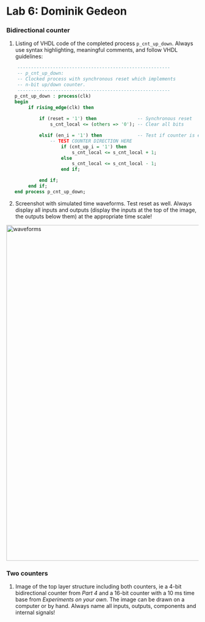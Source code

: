 # Lab 6: Dominik Gedeon

### Bidirectional counter

1. Listing of VHDL code of the completed process `p_cnt_up_down`. Always use syntax highlighting, meaningful comments, and follow VHDL guidelines:

```vhdl
    --------------------------------------------------------
    -- p_cnt_up_down:
    -- Clocked process with synchronous reset which implements
    -- n-bit up/down counter.
    --------------------------------------------------------
   p_cnt_up_down : process(clk)
   begin
        if rising_edge(clk) then
        
            if (reset = '1') then               -- Synchronous reset
                s_cnt_local <= (others => '0'); -- Clear all bits

            elsif (en_i = '1') then             -- Test if counter is enabled
                -- TEST COUNTER DIRECTION HERE
                    if (cnt_up_i = '1') then
                        s_cnt_local <= s_cnt_local + 1;
                    else
                        s_cnt_local <= s_cnt_local - 1;
                    end if;

            end if;
        end if;
   end process p_cnt_up_down;
```

2. Screenshot with simulated time waveforms. Test reset as well. Always display all inputs and outputs (display the inputs at the top of the image, the outputs below them) at the appropriate time scale!

<img width="881" alt="waveforms" src="https://user-images.githubusercontent.com/99871518/160583560-1acddd05-1dd9-4581-a203-21dbb23a17ef.png">


### Two counters

1. Image of the top layer structure including both counters, ie a 4-bit bidirectional counter from *Part 4* and a 16-bit counter with a 10 ms time base from *Experiments on your own*. The image can be drawn on a computer or by hand. Always name all inputs, outputs, components and internal signals!

   
